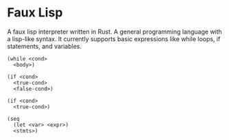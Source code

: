 # Faux Lisp 

A faux lisp interpreter written in Rust. A general programming language with a lisp-like syntax. It currently supports basic expressions like while loops, if statements, and variables.

```
(while <cond> 
  <body>)
```

```
(if <cond>
  <true-cond>
  <false-cond>)
```

```
(if <cond>
  <true-cond>)
```

```
(seq
  (let <var> <expr>)
  <stmts>)
```
